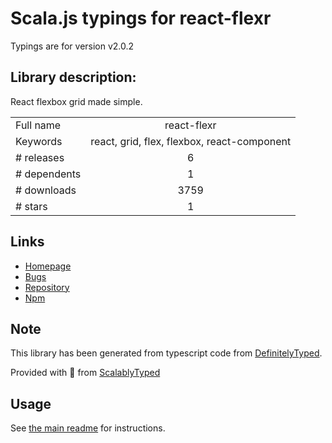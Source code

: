 
# Scala.js typings for react-flexr

Typings are for version v2.0.2

## Library description:
React flexbox grid made simple.

|                    |                 |
| ------------------ | :-------------: |
| Full name          | react-flexr |
| Keywords           | react, grid, flex, flexbox, react-component |
| # releases         | 6 |
| # dependents       | 1 |
| # downloads        | 3759 |
| # stars            | 1 |

## Links
- [Homepage](https://github.com/kodyl/react-flexr#readme)
- [Bugs](https://github.com/kodyl/react-flexr/issues)
- [Repository](https://github.com/kodyl/react-flexr)
- [Npm](https://www.npmjs.com/package/react-flexr)
    


## Note
This library has been generated from typescript code from [DefinitelyTyped](https://definitelytyped.org).

Provided with :purple_heart: from [ScalablyTyped](https://github.com/oyvindberg/ScalablyTyped)

## Usage
See [the main readme](../../readme.md) for instructions.


